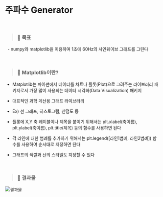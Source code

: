 주파수 Generator
=============
&nbsp;&nbsp; 
>### 📌 **목표**

&nbsp;&nbsp;- numpy와 matplotlib을 이용하여 1초에 60Hz의 사인웨이브 그래프를 그린다 

&nbsp;&nbsp;
>### 📌 **Matplotlib이란?**

- Matplotlib는 파이썬에서 데이터를 차트나 플롯(Plot)으로 그려주는 라이브러리 패키지로서 가장 많이 사용되는 데이터 시각화(Data Visualization) 패키지

- 대표적인 과학 계산용 그래프 라이브러리

- Ex) 선 그래프, 히스토그램, 산점도 등

-	플롯에 X,Y 축 레이블이나 제목을 붙이기 위해서는 plt.xlabel(축이름), plt.ylabel(축이름), plt.title(제목) 등의 함수를 사용하면 된다

-	각 라인에 대한 범례를 추가하기 위해서는 plt.legend([라인1범례, 라인2범례]) 함수를 사용하여 순서대로 지정하면 된다

-	그래프의 색깔과 선의 스타일도 지정할 수 있다

&nbsp;&nbsp;
>### 📌 **결과물**

![결과물](https://user-images.githubusercontent.com/52990642/72200017-854f0880-3487-11ea-8df0-40bd6e8b1095.png)



